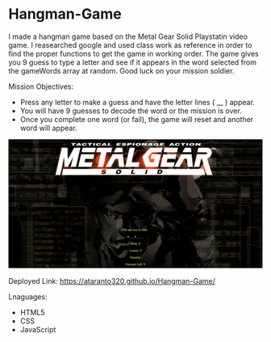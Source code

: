 # Hangman-Game

I made a hangman game based on the Metal Gear Solid Playstatin video game. I reasearched google and used class work as reference in order to find the proper functions to get the game in working order. The game gives you 9 guess to type a letter and see if it appears in the word selected from the gameWords array at random. Good luck on your mission soldier.

Mission Objectives:

- Press any letter to make a guess and have the letter lines ( __ ) appear.
- You will have 9 guesses to decode the word or the mission is over. 
- Once you complete one word (or fail), the game will reset and another word will appear.

![](pics/metal-gear-ss.png)

Deployed Link: https://ataranto320.github.io/Hangman-Game/

Lnaguages:

- HTML5
- CSS
- JavaScript